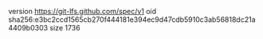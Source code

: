 version https://git-lfs.github.com/spec/v1
oid sha256:e3bc2ccd1565cb270f444181e394ec9d47cdb5910c3ab56818dc21a4409b0303
size 1736
